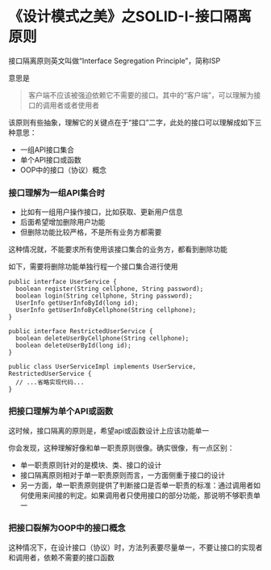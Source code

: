 # 《设计模式之美》之SOLID-I-接口隔离原则

接口隔离原则英文叫做“Interface Segregation Principle”，简称ISP

意思是

> 客户端不应该被强迫依赖它不需要的接口。其中的“客户端”，可以理解为接口的调用者或者使用者

该原则有些抽象，理解它的关键点在于“接口”二字，此处的接口可以理解成如下三种意思：

- 一组API接口集合
- 单个API接口或函数
- OOP中的接口（协议）概念

### 接口理解为一组API集合时

- 比如有一组用户操作接口，比如获取、更新用户信息
- 后面希望增加删除用户功能
- 但删除功能比较严格，不是所有业务方都需要

这种情况就，不能要求所有使用该接口集合的业务方，都看到删除功能

如下，需要将删除功能单独行程一个接口集合进行使用

```
public interface UserService {
  boolean register(String cellphone, String password);
  boolean login(String cellphone, String password);
  UserInfo getUserInfoById(long id);
  UserInfo getUserInfoByCellphone(String cellphone);
}

public interface RestrictedUserService {
  boolean deleteUserByCellphone(String cellphone);
  boolean deleteUserById(long id);
}

public class UserServiceImpl implements UserService, RestrictedUserService {
  // ...省略实现代码...
}
```

### 把接口理解为单个API或函数

这时候，接口隔离的原则是，希望api或函数设计上应该功能单一

你会发现，这种理解好像和单一职责原则很像。确实很像，有一点区别：
- 单一职责原则针对的是模块、类、接口的设计
- 接口隔离原则相对于单一职责原则而言，一方面侧重于接口的设计
- 另一方面，单一职责原则提供了判断接口是否单一职责的标准：通过调用者如何使用来间接的判定。如果调用者只使用接口的部分功能，那说明不够职责单一

### 把接口裂解为OOP中的接口概念

这种情况下，在设计接口（协议）时，方法列表要尽量单一，不要让接口的实现者和调用者，依赖不需要的接口函数

